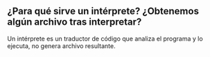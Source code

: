 ## ¿Para qué sirve un intérprete? ¿Obtenemos algún archivo tras interpretar?

Un intérprete es un traductor de código que analiza el programa y lo ejecuta, no genera archivo resultante.
